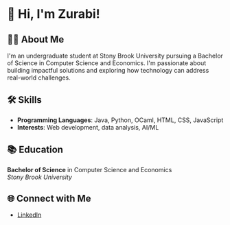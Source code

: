 # 👋 Hi, I'm Zurabi!

## 👨‍💻 About Me
I'm an undergraduate student at Stony Brook University pursuing a Bachelor of Science in Computer Science and Economics. I'm passionate about building impactful solutions and exploring how technology can address real-world challenges.

## 🛠 Skills
- **Programming Languages**: Java, Python, OCaml, HTML, CSS, JavaScript  
- **Interests**: Web development, data analysis, AI/ML

## 📚 Education
**Bachelor of Science** in Computer Science and Economics  
*Stony Brook University*

## 🌐 Connect with Me
- [LinkedIn](https://www.linkedin.com/in/zurabi-kochiashvili/)  

